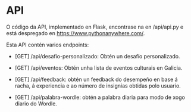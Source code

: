 # API
O código da API, implementado en Flask, encontrase na en /api/api.py e está despregado en https://www.pythonanywhere.com/.

Esta API contén varios endpoints:

- [GET] /api/desafio-personalizado: Obtén un desafío personalizado.

- [GET] /api/eventos: Obtén unha lista de eventos culturais en Galicia.

- [GET] /api/feedback: obtén un feedback do desempeño en base á racha, á experiencia e ao número de insignias obtidas polo usuario.

- [GET] /api/palabra-wordle: obtén a palabra diaria para modo de xogo diario do Wordle.
